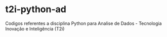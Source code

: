 # t2i-python-ad
Codigos referentes a disciplina Python para Analise de Dados - Tecnologia Inovação e Inteligência (T2i)
